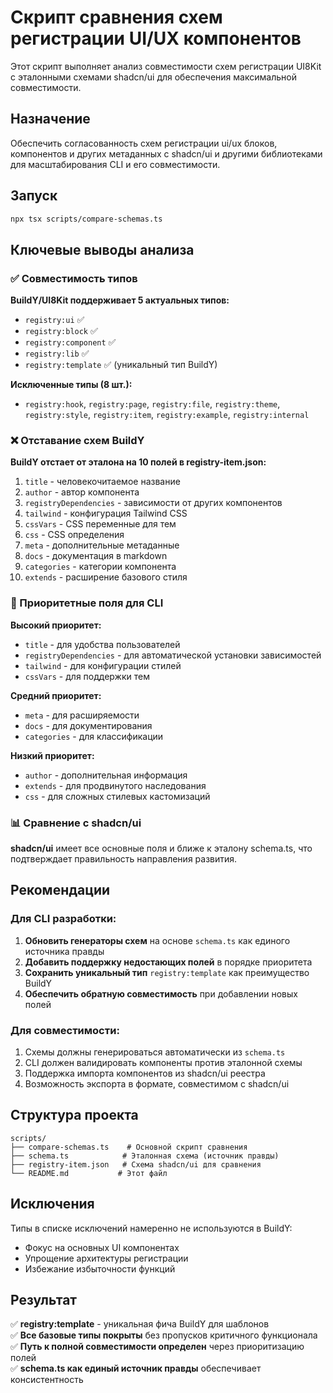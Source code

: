 # Скрипт сравнения схем регистрации UI/UX компонентов

Этот скрипт выполняет анализ совместимости схем регистрации UI8Kit с эталонными схемами shadcn/ui для обеспечения максимальной совместимости.

## Назначение

Обеспечить согласованность схем регистрации ui/ux блоков, компонентов и других метаданных с shadcn/ui и другими библиотеками для масштабирования CLI и его совместимости.

## Запуск

```bash
npx tsx scripts/compare-schemas.ts
```

## Ключевые выводы анализа

### ✅ Совместимость типов

**BuildY/UI8Kit поддерживает 5 актуальных типов:**
- `registry:ui` ✅
- `registry:block` ✅  
- `registry:component` ✅
- `registry:lib` ✅
- `registry:template` ✅ (уникальный тип BuildY)

**Исключенные типы (8 шт.):**
- `registry:hook`, `registry:page`, `registry:file`, `registry:theme`, `registry:style`, `registry:item`, `registry:example`, `registry:internal`

### ❌ Отставание схем BuildY

**BuildY отстает от эталона на 10 полей в registry-item.json:**

1. `title` - человекочитаемое название
2. `author` - автор компонента  
3. `registryDependencies` - зависимости от других компонентов
4. `tailwind` - конфигурация Tailwind CSS
5. `cssVars` - CSS переменные для тем
6. `css` - CSS определения
7. `meta` - дополнительные метаданные
8. `docs` - документация в markdown
9. `categories` - категории компонента
10. `extends` - расширение базового стиля

### 🎯 Приоритетные поля для CLI

**Высокий приоритет:**
- `title` - для удобства пользователей
- `registryDependencies` - для автоматической установки зависимостей
- `tailwind` - для конфигурации стилей
- `cssVars` - для поддержки тем

**Средний приоритет:**
- `meta` - для расширяемости
- `docs` - для документирования
- `categories` - для классификации

**Низкий приоритет:**
- `author` - дополнительная информация
- `extends` - для продвинутого наследования
- `css` - для сложных стилевых кастомизаций

### 📊 Сравнение с shadcn/ui

**shadcn/ui** имеет все основные поля и ближе к эталону schema.ts, что подтверждает правильность направления развития.

## Рекомендации

### Для CLI разработки:

1. **Обновить генераторы схем** на основе `schema.ts` как единого источника правды
2. **Добавить поддержку недостающих полей** в порядке приоритета
3. **Сохранить уникальный тип** `registry:template` как преимущество BuildY
4. **Обеспечить обратную совместимость** при добавлении новых полей

### Для совместимости:

1. Схемы должны генерироваться автоматически из `schema.ts`
2. CLI должен валидировать компоненты против эталонной схемы
3. Поддержка импорта компонентов из shadcn/ui реестра
4. Возможность экспорта в формате, совместимом с shadcn/ui

## Структура проекта

```
scripts/
├── compare-schemas.ts    # Основной скрипт сравнения
├── schema.ts            # Эталонная схема (источник правды)
├── registry-item.json   # Схема shadcn/ui для сравнения
└── README.md           # Этот файл
```

## Исключения

Типы в списке исключений намеренно не используются в BuildY:
- Фокус на основных UI компонентах
- Упрощение архитектуры регистрации
- Избежание избыточности функций

## Результат

✅ **registry:template** - уникальная фича BuildY для шаблонов  
✅ **Все базовые типы покрыты** без пропусков критичного функционала  
✅ **Путь к полной совместимости определен** через приоритизацию полей  
✅ **schema.ts как единый источник правды** обеспечивает консистентность 